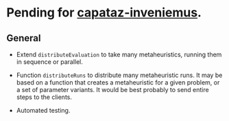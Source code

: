 # Pending for [capataz-inveniemus](https://github.com/LeonardoVal/capataz-inveniemus.js).

## General

+ Extend `distributeEvaluation` to take many metaheuristics, running them in sequence or parallel.

+ Function `distributeRuns` to distribute many metaheuristic runs. It may be based on a
function that creates a metaheuristic for a given problem, or a set of parameter variants. It would
be best probably to send entire steps to the clients.

+ Automated testing.
